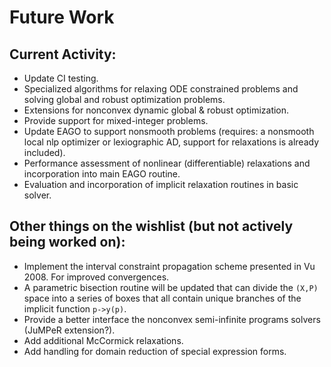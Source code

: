 # Future Work

## Current Activity:
* Update CI testing.
* Specialized algorithms for relaxing ODE constrained problems and solving
global and robust optimization problems.
* Extensions for nonconvex dynamic global & robust optimization.
* Provide support for mixed-integer problems.
* Update EAGO to support nonsmooth problems (requires: a nonsmooth local nlp optimizer or lexiographic AD, support for relaxations is already included).
* Performance assessment of nonlinear (differentiable) relaxations and incorporation into main EAGO routine.
* Evaluation and incorporation of implicit relaxation routines in basic solver.

## Other things on the wishlist (but not actively being worked on):
* Implement the interval constraint propagation scheme presented in Vu 2008. For
improved convergences.
* A parametric bisection routine will be updated that can divide the `(X,P)`
space into a series of boxes that all contain unique branches of the implicit
function `p->y(p)`.
* Provide a better interface the nonconvex semi-infinite programs solvers
(JuMPeR extension?).
* Add additional McCormick relaxations.
* Add handling for domain reduction of special expression forms.
